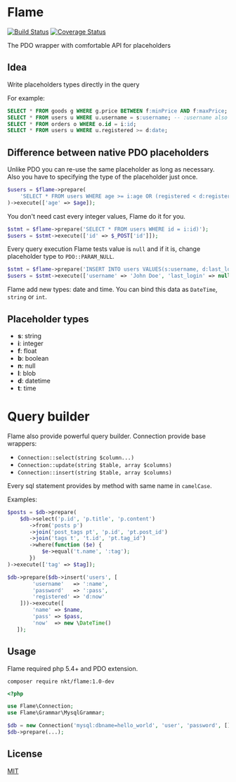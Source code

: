 Flame
=====

[![Build Status](https://travis-ci.org/nkt/flame.svg?branch=master)](https://travis-ci.org/nkt/flame)
[![Coverage Status](https://img.shields.io/coveralls/nkt/flame.svg)](https://coveralls.io/r/nkt/flame?branch=master)

The PDO wrapper with comfortable API for placeholders

Idea
----

Write placeholders types directly in the query

For example:

```sql
SELECT * FROM goods g WHERE g.price BETWEEN f:minPrice AND f:maxPrice;
SELECT * FROM users u WHERE u.username = s:username; -- :username also bind as string
SELECT * FROM orders o WHERE o.id = i:id;
SELECT * FROM users u WHERE u.registered >= d:date;
```

Difference between native PDO placeholders
------------------------------------------

Unlike PDO you can re-use the same placeholder as long as necessary.
Also you have to specifying the type of the placeholder just once.

```php
$users = $flame->prepare(
    'SELECT * FROM users WHERE age >= i:age OR (registered < d:registered AND age = :age)'
)->execute(['age' => $age]);
```

You don't need cast every integer values, Flame do it for you.

```php
$stmt = $flame->prepare('SELECT * FROM users WHERE id = i:id)');
$users = $stmt->execute(['id' => $_POST['id']]);
```

Every query execution Flame tests value is `null` and if it is,
change placeholder type to `PDO::PARAM_NULL`.

```php
$stmt = $flame->prepare('INSERT INTO users VALUES(s:username, d:last_login))');
$users = $stmt->execute(['username' => 'John Doe', 'last_login' => null]);
```

Flame add new types: date and time. You can bind this data as `DateTime`, `string` or `int`.

Placeholder types
-----------------

 - **s**: string
 - **i**: integer
 - **f**: float
 - **b**: boolean
 - **n**: null
 - **l**: blob
 - **d**: datetime
 - **t**: time


Query builder
=============

Flame also provide powerful query builder. Connection provide base wrappers:

 - `Connection::select(string $column...)`
 - `Connection::update(string $table, array $columns)`
 - `Connection::insert(string $table, array $columns)`

Every sql statement provides by method with same name in `camelCase`.

Examples:

```php
$posts = $db->prepare(
    $db->select('p.id', 'p.title', 'p.content')
       ->from('posts p')
       ->join('post_tags pt', 'p.id', 'pt.post_id')
       ->join('tags t', 't.id', 'pt.tag_id')
       ->where(function ($e) {
           $e->equal('t.name', ':tag');
       })
)->execute(['tag' => $tag]);

$db->prepare($db->insert('users', [
        'username'   => ':name',
        'password'   => ':pass',
        'registered' => 'd:now'
    ]))->execute([
        'name' => $name,
        'pass' => $pass,
        'now'  => new \DateTime()
   ]);
```

Usage
-----

Flame required php 5.4+ and PDO extension.

`composer require nkt/flame:1.0-dev`

```php
<?php

use Flame\Connection;
use Flame\Grammar\MysqlGrammar;

$db = new Connection('mysql:dbname=hello_world', 'user', 'password', [], new MysqlGrammar());
$db->prepare(...);
```

License
-------

[MIT](LICENSE)
